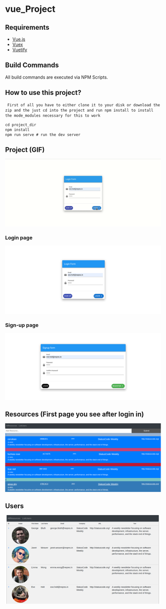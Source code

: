 # vue_Project

## Requirements

- [Vue.js](https://vuejs.org) 
- [Vuex](http://vuex.vuejs.org) 
- [Vuetify](https://vuetifyjs.com/)  

## Build Commands

All build commands are executed via NPM Scripts.

## How to use this project?
``
First of all you have to either clone it to your disk or download the zip and the just cd into the project and run npm install to install the mode_modules necessary for this to work``

```
cd project_dir
npm install
npm run serve # run the dev server

```
## Project (GIF)
![Task](./Task.gif)

### Login page
![Login page](./login.png)

### Sign-up page 
![Signup page](./Register.png)

## Resources (First page you see after login in) 
![Resources page](./Resources.png)

## Users  
![Users page](./Users.png)

